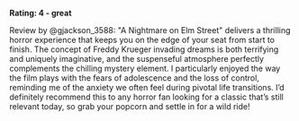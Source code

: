**Rating: 4 - great**

Review by @gjackson_3588: "A Nightmare on Elm Street" delivers a thrilling horror experience that keeps you on the edge of your seat from start to finish. The concept of Freddy Krueger invading dreams is both terrifying and uniquely imaginative, and the suspenseful atmosphere perfectly complements the chilling mystery element. I particularly enjoyed the way the film plays with the fears of adolescence and the loss of control, reminding me of the anxiety we often feel during pivotal life transitions. I’d definitely recommend this to any horror fan looking for a classic that’s still relevant today, so grab your popcorn and settle in for a wild ride!